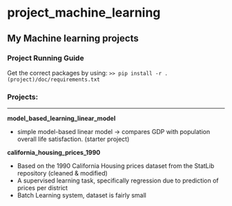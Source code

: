 # project_machine_learning
## My Machine learning projects

### Project Running Guide

Get the correct packages by using:
`>> pip install -r .(project)/doc/requirements.txt `

### Projects:
---

__model_based_learning_linear_model__ 
- simple model-based linear model -> compares GDP with population overall life satisfaction. (starter project)

__california_housing_prices_1990__ 
- Based on the 1990 California Housing prices dataset from the StatLib repository (cleaned & modified)
- A supervised learning task, specifically regression due to prediction of prices per district
- Batch Learning system, dataset is fairly small